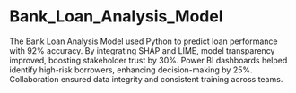 # Bank_Loan_Analysis_Model
The Bank Loan Analysis Model used Python to predict loan performance with 92% accuracy. By integrating SHAP and LIME, model transparency improved, boosting stakeholder trust by 30%. Power BI dashboards helped identify high-risk borrowers, enhancing decision-making by 25%. Collaboration ensured data integrity and consistent training across teams.

